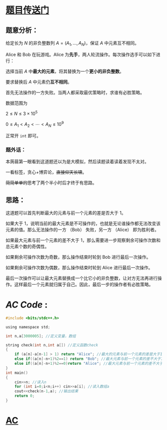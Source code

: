 # [题目传送门](https://www.luogu.com.cn/problem/AT_arc137_c)

## 题意分析：

给定长为 $N$ 的非负整数列 $A=(A_1,…,A_N)$，保证 $A$ 中元素互不相同。

Alice 和 Bob 在玩游戏。Alice 为**先手**，两人轮流操作。每次操作选手可以如下进行：

选择当前 $A$ 中**最大的元素**，将其替换为一个**更小的非负整数**。

要求替换后 $A$ 中元素仍**互不相同**。

首先无法操作的一方失败。当两人都采取最优策略时，求谁有必胜策略。

数据范围为

$2 \leq N \leq 3 \times10^5$

$0 \leq A_1<A_2<⋯<A_N \leq 10^9$

正常开 `int` 即可。

### 题外话：

本蒟蒻第一眼看到这道题还以为是大模拟，然后读题读着读着发现不太对。

一看标签，贪心+博弈论，~~直接仰天长啸~~。

~~简简单单的~~思考了两个半小时后才终于有思路。

## 思路：

这道题可以首先判断最大的元素与前一个元素的差是否大于 1。

如果大于 1，说明当前的最大元素是不可操作的，也就是无论谁操作都无法改变该元素的值。那么无法操作的一方 （Bob） 失败，另一方 （Alice） 即为胜利者。

如果最大元素与前一个元素的差不大于 1，那么需要进一步观察剩余可操作次数和总元素个数的奇偶性。

如果剩余可操作次数为奇数，那么操作结束时轮到 Bob 进行最后一次操作。

如果剩余可操作次数为偶数，那么操作结束时轮到 Alice 进行最后一次操作。

最后一次操作可以让最大元素替换成一个比它小的非负整数，让对方无法再进行操作。这样最后一个元素就归属于自己。因此，最后一步的操作者有必胜策略。

#  _AC Code_ :

```c
#include <bits/stdc++.h>

using namespace std;

int n,a[3000005]; //定义变量，数组

string check(int n,int a[]) //定义函数check
{
	if (a[n]-a[n-1] > 1) return "Alice"; //最大的元素与前一个元素的差是大于1，Alice赢
	else if((a[n]-n+1)%2==1) return "Bob"; //最大元素与前一个元素的差不大于1且剩余可操作次数为奇数
	else if((a[n]-n+1)%2==0)return "Alice"; //最大元素与前一个元素的差不大于1且剩余可操作次数为偶数
}
int main()
{
	cin>>n; //读入n
	for (int i=0;i<n;i++) cin>>a[i]; //读入数组a
	cout<<check(n-1,a); //输出结果
	return 0;
}
```
# [AC](https://www.luogu.com.cn/record/113135134)